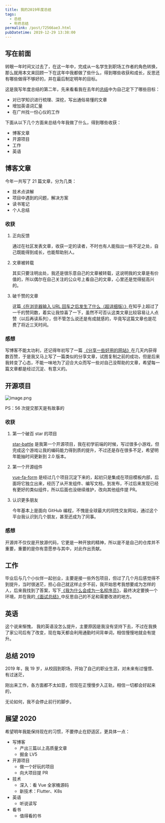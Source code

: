 ```yaml
---
title: 我的2019年度总结
tags:
  - 总结
  - 年终总结
permalink: /post/72566ae3.html
pubDatetime: 2019-12-29 13:38:00
---
```


## 写在前面

转眼一年时间又过去了，在这一年中，完成从一名学生到职场工作者的角色转换，那么就用本文来回顾一下在这年中我都做了些什么，得到哪些收获和成长，反思还有哪些做得不够好的，并在最后制定明年的目标。

这是我写年度总结的第二年，先来看看我在去年的[总结](https://4ark.me/post/5330f5ce.html)中为自己定下了哪些目标：

- 对已学知识进行梳理、深挖，写出通俗易懂的文章
- 增加英语词汇量
- 在广州找一份心仪的工作

下面从以下几个方面来总结今年我做了什么，得到哪些收获：

- 博客文章
- 开源项目
- 工作
- 英语

## 博客文章

今年一共写了 21 篇文章，分为几类：

- 技术点讲解
- 项目中遇到的问题，解决方案
- 读书笔记
- 个人总结

### 收获

1. 正向反馈

   通过在社区发表文章，收获一定的读者，不时也有人能指出一些不足之处，自己既能得到成长，也能帮助别人。

2. 文章被转载

   其实只要注明出处，我还是很乐意自己的文章被转载，这说明我的文章是有价值的，所以偶尔在自己关注的公众号上看自己的文章，心里还是觉得挺高兴的。

3. 破千赞的文章

   这篇[《在浏览器输入 URL 回车之后发生了什么（超详细版）》](https://zhuanlan.zhihu.com/p/80551769)在知乎上超过了一千的赞同数，着实让我惊喜了一下，虽然不可否认这类文章比较容易让人点赞（以后再读系列），但不管怎么说还是有成就感的，毕竟写这篇文章也是花费了将近三天时间。

### 感想

写博客不能太功利，还记得年初写了一篇 [《分享一些好用的网站》](https://juejin.im/post/5c602ba6e51d457fc75f7d09)在几天内获得数百赞，于是我又马上写了一篇类似的分享文章，试图复制之前的成功，但是后来我转变了心态，不能一味地为了迎合大众而写一些对自己没帮助的文章，希望每一篇文章都是经过沉淀、有意义的。

## 开源项目

![image.png](https://i.loli.net/2019/12/28/6KnUbjgMZPkXLwe.png)

PS：56 次提交那天是有故事的

### 收获

1. 第一个破百 star 的项目

   [star-battle](https://github.com/gd4Ark/star-battle) 是我第一个开源项目，我在初学前端的时候，写过很多小游戏，但完成这个游戏让我的编码能力得到质的提升，不过还是存在很多不足，希望明年能抽时间更新到 2.0 版本。

2. 第一个开源组件

   [vue-fa-form](https://github.com/gd4Ark/vue-fa-form) 是经过几个项目沉淀下来的，起初只是集成在项目模板内部，后面将它独立出来，经历了从开发组件、编写文档，到发布，不过后来发现已经有更好的类似组件，所以后面也没继续维护，改向其他组件提 PR。

3. 认识更多朋友

   今年基本上是面向 GitHub 编程，不愧是全球最大的同性交友网站，通过这个平台我认识到几个朋友，甚至还成为了同事。

### 感想

开源并不仅仅是开放源代码，它更是一种开放的精神，所以是不是自己的仓库并不重要，重要的是你有意愿参与其中，对此作出贡献。

## 工作

毕业后与几个小伙伴一起创业，主要是接一些外包项目，但过了几个月后感觉得不到提升，当时很迷茫，担心自己就这样止步不前，我开始思考我想要成为怎样的人，后来我找到了答案，写下[《我为什么会成为一名程序员》](https://4ark.me/posts/why-i-became-a-programmer.html)，最终决定要换一个环境，并在我的[《面试总结》](https://4ark.me/posts/review-summary.html)中反思自己的不足和需要改进的地方。

## 英语

这个说来惭愧， 我的英语没怎么提升，主要原因是我没有坚持下去，不过在我换了家公司后有了改变，现在每天都会利用通勤时间背单词，相信慢慢地就会有提升。

## 总结 2019

2019 年，我 19 岁，从校园到职场，开始了自己的职业生涯，对未来有过憧憬、有过迷茫，

刚出来工作，各方面都不太如意，但现在正慢慢步入正轨，相信一切都会好起来的，

无论如何，我不会停止前行的脚步。

## 展望 2020

希望明年我能保持现在的习惯，不要停止在舒适区，更具体一点：

- 写博客
  - 产出三篇以上高质量文章
  - 掘金 LV5
- 开源项目
  - 做一个好玩的项目
  - 向大项目提 PR
- 技术
  - 深入：看 Vue 全家桶源码
  - 新技术：Flutter、K8s
- 英语
  - 听说读写
- 看书
  - 值得看的书

